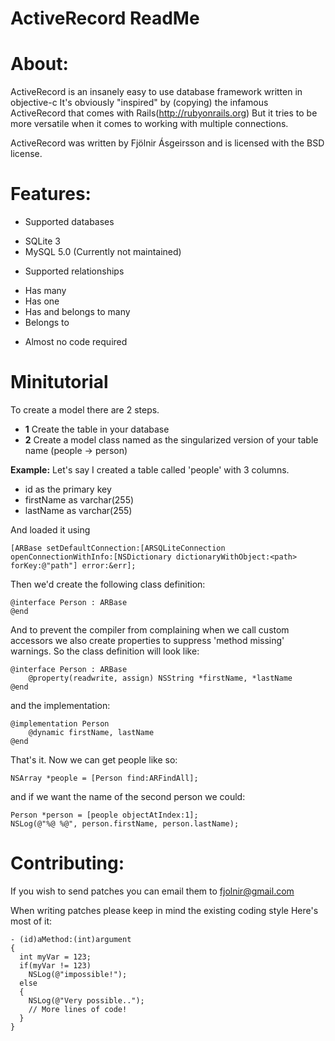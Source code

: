  ActiveRecord ReadMe
=====================

About:
======
ActiveRecord is an insanely easy to use database framework written in objective-c
It's obviously "inspired" by (copying) the infamous ActiveRecord that comes with Rails(http://rubyonrails.org)
But it tries to be more versatile when it comes to working with multiple connections.

ActiveRecord was written by Fjölnir Ásgeirsson and is licensed with the BSD license.

Features:
=========
 * Supported databases
  - SQLite 3
  - MySQL 5.0 (Currently not maintained)
 * Supported relationships
  - Has many
  - Has one
  - Has and belongs to many
  - Belongs to
 * Almost no code required

Minitutorial
=============
To create a model there are 2 steps.

 * **1** Create the table in your database
 * **2** Create a model class named as the singularized version of your table name (people -> person)

**Example:**
Let's say I created a table called 'people' with 3 columns.

 * id as the primary key
 * firstName as varchar(255)
 * lastName  as varchar(255)

And loaded it using

	[ARBase setDefaultConnection:[ARSQLiteConnection openConnectionWithInfo:[NSDictionary dictionaryWithObject:<path> forKey:@"path"] error:&err];

Then we'd create the following class definition:

	@interface Person : ARBase
	@end

And to prevent the compiler from complaining when we call custom accessors we also create properties
to suppress 'method missing' warnings. So the class definition will look like:

	@interface Person : ARBase
		@property(readwrite, assign) NSString *firstName, *lastName
	@end
	
and the implementation:

	@implementation Person
		@dynamic firstName, lastName
	@end

That's it. Now we can get people like so:

	NSArray *people = [Person find:ARFindAll];

and if we want the name of the second person we could:

	Person *person = [people objectAtIndex:1];
	NSLog(@"%@ %@", person.firstName, person.lastName);

Contributing:
=============
If you wish to send patches you can email them to fjolnir@gmail.com

When writing patches please keep in mind the existing coding style
Here's most of it:

	- (id)aMethod:(int)argument
	{
	  int myVar = 123;
	  if(myVar != 123)
	    NSLog(@"impossible!");
	  else
	  {
	    NSLog(@"Very possible..");
	    // More lines of code!
	  }
	}
